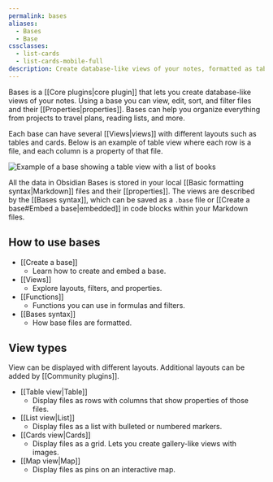 ```yaml
---
permalink: bases
aliases:
  - Bases
  - Base
cssclasses:
  - list-cards
  - list-cards-mobile-full
description: Create database-like views of your notes, formatted as tables or cards. Edit, sort, and filter files using their properties.
---
```

Bases is a [[Core plugins|core plugin]] that lets you create database-like views of your notes. Using a base you can view, edit, sort, and filter files and their [[Properties|properties]]. Bases can help you organize everything from projects to travel plans, reading lists, and more.

Each base can have several [[Views|views]] with different layouts such as tables and cards. Below is an example of table view where each row is a file, and each column is a property of that file.

![Example of a base showing a table view with a list of books](bases-noshadow.png#interface)

All the data in Obsidian Bases is stored in your local [[Basic formatting syntax|Markdown]] files and their [[properties]]. The views are described by the [[Bases syntax]], which can be saved as a `.base` file or [[Create a base#Embed a base|embedded]] in code blocks within your Markdown files.

## How to use bases

- [[Create a base]]
	- Learn how to create and embed a base.
- [[Views]]
	- Explore layouts, filters, and properties.
- [[Functions]]
	- Functions you can use in formulas and filters.
- [[Bases syntax]]
	- How base files are formatted.

## View types

View can be displayed with different layouts. Additional layouts can be added by [[Community plugins]].

- [[Table view|Table]]
	- Display files as rows with columns that show properties of those files.
- [[List view|List]]
	- Display files as a list with bulleted or numbered markers.
- [[Cards view|Cards]]
	- Display files as a grid. Lets you create gallery-like views with images.
- [[Map view|Map]]
	- Display files as pins on an interactive map.